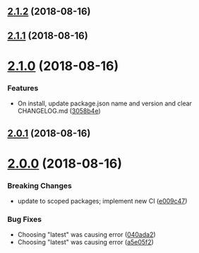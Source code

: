 ## [2.1.2](https://github.com/sprucelabsai/sprucebot-cli/compare/v2.1.1...v2.1.2) (2018-08-16)

## [2.1.1](https://github.com/sprucelabsai/sprucebot-cli/compare/v2.1.0...v2.1.1) (2018-08-16)

# [2.1.0](https://github.com/sprucelabsai/sprucebot-cli/compare/v2.0.1...v2.1.0) (2018-08-16)


### Features

* On install, update package.json name and version and clear CHANGELOG.md ([3058b4e](https://github.com/sprucelabsai/sprucebot-cli/commit/3058b4e))

## [2.0.1](https://github.com/sprucelabsai/sprucebot-cli/compare/v2.0.0...v2.0.1) (2018-08-16)

# [2.0.0](https://github.com/sprucelabsai/sprucebot-cli/compare/v1.5.0...v2.0.0) (2018-08-16)


### Breaking Changes

* update to scoped packages; implement new CI ([e009c47](https://github.com/sprucelabsai/sprucebot-cli/commit/e009c47))


### Bug Fixes

* Choosing "latest" was causing error ([040ada2](https://github.com/sprucelabsai/sprucebot-cli/commit/040ada2))
* Choosing "latest" was causing error ([a5e05f2](https://github.com/sprucelabsai/sprucebot-cli/commit/a5e05f2))
